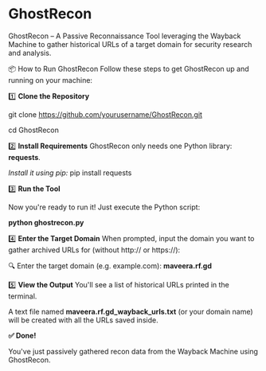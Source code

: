 # GhostRecon
GhostRecon – A Passive Reconnaissance Tool leveraging the Wayback Machine to gather historical URLs of a target domain for security research and analysis.


📦 How to Run GhostRecon
Follow these steps to get GhostRecon up and running on your machine:

1️⃣ **Clone the Repository**

git clone https://github.com/yourusername/GhostRecon.git


cd GhostRecon

2️⃣ **Install Requirements**
GhostRecon only needs one Python library: **requests**.

_Install it using pip:_
pip install requests


3️⃣ **Run the Tool**

Now you're ready to run it! Just execute the Python script:

**python ghostrecon.py**


4️⃣ **Enter the Target Domain**
When prompted, input the domain you want to gather archived URLs for (without http:// or https://):

🔍 Enter the target domain (e.g. example.com): **maveera.rf.gd**


5️⃣ **View the Output**
You'll see a list of historical URLs printed in the terminal.

A text file named **maveera.rf.gd_wayback_urls.txt** (or your domain name) will be created with all the URLs saved inside.

**✅ Done!**

You've just passively gathered recon data from the Wayback Machine using GhostRecon.
